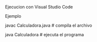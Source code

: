 Ejecucion con Visual Studio Code

Ejemplo

javac Calculadora.java     # compila el archivo

java Calculadora           # ejecuta el programa
